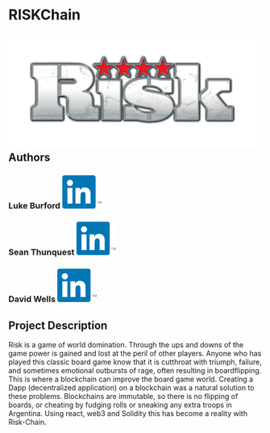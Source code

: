 # RISKChain
![Risk Logo](images/RISKLogo.png "RISK Logo")
Authors
------
### Luke Burford [![LinkedIN](images/linkedin.png)](https://www.linkedin.com/in/luke-burford-067073108)
### Sean Thunquest [![LinkedIN](images/linkedin.png)](https://www.linkedin.com/in/sean-thunquest/)
### David Wells [![LinkedIN](images/linkedin.png)](https://www.linkedin.com/in/davidwellsdeveloper/)

Project Description
-----
Risk is a game of world domination. Through the ups and downs of the game power is gained and lost at the peril of other players. Anyone who has played this classic board game know that it is cutthroat with triumph, failure, and sometimes emotional outbursts of rage, often resulting in boardflipping. This is where a blockchain can improve the board game world. Creating a Dapp (decentralized application) on a blockchain was a natural solution to these problems. Blockchains are immutable, so there is no flipping of boards, or cheating by fudging rolls or sneaking any extra troops in Argentina. Using react, web3 and Solidity this has become a reality with Risk-Chain.

